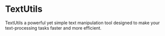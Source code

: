 # TextUtils
TextUtils a powerful yet simple text manipulation tool designed to make your text-processing tasks faster and more efficient.
